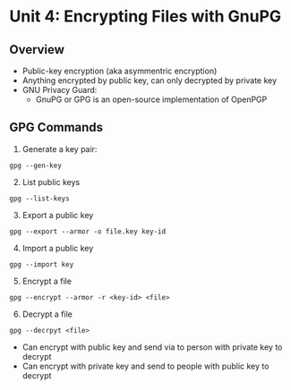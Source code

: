 Unit 4: Encrypting Files with GnuPG
===================================

## Overview

* Public-key encryption (aka asymmentric encryption)
* Anything encrypted by public key, can only decrypted by private key
* GNU Privacy Guard:
   * GnuPG or GPG is an open-source implementation of OpenPGP

## GPG Commands

1. Generate a key pair:

```gpg --gen-key```

2. List public keys

```gpg --list-keys```

3. Export a public key

```gpg --export --armor -o file.key key-id```

4. Import a public key

```gpg --import key```

5. Encrypt a file

```gpg --encrypt --armor -r <key-id> <file>```

6. Decrypt a file

```gpg --decrpyt <file>```

* Can encrypt with public key and send via to person with private key to decrypt
* Can encrypt with private key and send to people with public key to decrypt
